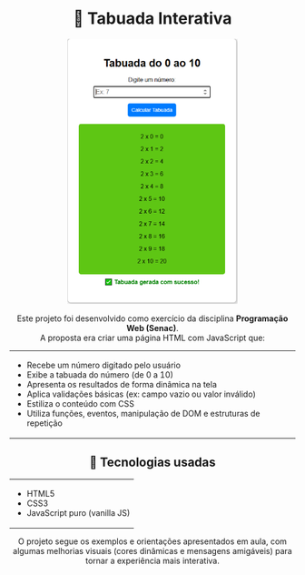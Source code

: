 <h1 align="center">📌 Tabuada Interativa</h1>

<p align="center">
  <img src="https://raw.githubusercontent.com/AnaPaula2024/tabuada-interativa/main/tabuada.png" alt="Tabuada funcionando" width="300">
</p>

<div align="center">

<p>
  Este projeto foi desenvolvido como exercício da disciplina <strong>Programação Web (Senac)</strong>.
  <br>
  A proposta era criar uma página HTML com JavaScript que:
</p>

<table>
  <tr>
    <td align="left">
      <ul>
        <li>Recebe um número digitado pelo usuário</li>
        <li>Exibe a tabuada do número (de 0 a 10)</li>
        <li>Apresenta os resultados de forma dinâmica na tela</li>
        <li>Aplica validações básicas (ex: campo vazio ou valor inválido)</li>
        <li>Estiliza o conteúdo com CSS</li>
        <li>Utiliza funções, eventos, manipulação de DOM e estruturas de repetição</li>
      </ul>
    </td>
  </tr>
</table>

<h2>🚀 Tecnologias usadas</h2>

<table>
  <tr>
    <td align="left">
      <ul>
        <li>HTML5</li>
        <li>CSS3</li>
        <li>JavaScript puro (vanilla JS)</li>
      </ul>
    </td>
  </tr>
</table>

<p>
  O projeto segue os exemplos e orientações apresentados em aula, com algumas melhorias visuais (cores dinâmicas e mensagens amigáveis) para tornar a experiência mais interativa.
</p>

</div>
